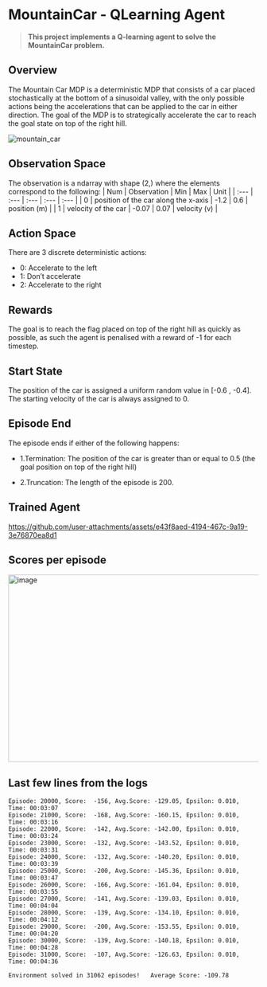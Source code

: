 # MountainCar - QLearning Agent

> **This project implements a Q-learning agent to solve the MountainCar problem.**

## Overview

The Mountain Car MDP is a deterministic MDP that consists of a car placed stochastically at the bottom of a sinusoidal valley, with the only possible actions being the accelerations that can be applied to the car in either direction. The goal of the MDP is to strategically accelerate the car to reach the goal state on top of the right hill.


![mountain_car](https://github.com/user-attachments/assets/e2516b4d-2cb0-4b09-96f9-290c5eba1da8)

## Observation Space

The observation is a ndarray with shape (2,) where the elements correspond to the following:
| Num | Observation | Min | Max | Unit |
| :--- | :--- | :--- | :--- | :--- |
| 0 | position of the car along the x-axis | -1.2 | 0.6 | position (m) |
| 1 | velocity of the car | -0.07 | 0.07 | velocity (v) |


## Action Space

There are 3 discrete deterministic actions:  
- 0: Accelerate to the left
- 1: Don’t accelerate
- 2: Accelerate to the right

## Rewards

The goal is to reach the flag placed on top of the right hill as quickly as possible, as such the agent is penalised with a reward of -1 for each timestep.

## Start State

The position of the car is assigned a uniform random value in [-0.6 , -0.4]. The starting velocity of the car is always assigned to 0.

## Episode End

The episode ends if either of the following happens:

- 1.Termination: The position of the car is greater than or equal to 0.5 (the goal position on top of the right hill)

- 2.Truncation: The length of the episode is 200.

## Trained Agent


https://github.com/user-attachments/assets/e43f8aed-4194-467c-9a19-3e76870ea8d1


## Scores per episode

<img width="1807" height="376" alt="image" src="https://github.com/user-attachments/assets/0dd2beb5-be79-4f91-b158-9c24516d01a2" />


## Last few lines from the logs

```
Episode: 20000, Score:  -156, Avg.Score: -129.05, Epsilon: 0.010, Time: 00:03:07
Episode: 21000, Score:  -168, Avg.Score: -160.15, Epsilon: 0.010, Time: 00:03:16
Episode: 22000, Score:  -142, Avg.Score: -142.00, Epsilon: 0.010, Time: 00:03:24
Episode: 23000, Score:  -132, Avg.Score: -143.52, Epsilon: 0.010, Time: 00:03:31
Episode: 24000, Score:  -132, Avg.Score: -140.20, Epsilon: 0.010, Time: 00:03:39
Episode: 25000, Score:  -200, Avg.Score: -145.36, Epsilon: 0.010, Time: 00:03:47
Episode: 26000, Score:  -166, Avg.Score: -161.04, Epsilon: 0.010, Time: 00:03:55
Episode: 27000, Score:  -141, Avg.Score: -139.03, Epsilon: 0.010, Time: 00:04:04
Episode: 28000, Score:  -139, Avg.Score: -134.10, Epsilon: 0.010, Time: 00:04:12
Episode: 29000, Score:  -200, Avg.Score: -153.55, Epsilon: 0.010, Time: 00:04:20
Episode: 30000, Score:  -139, Avg.Score: -140.18, Epsilon: 0.010, Time: 00:04:28
Episode: 31000, Score:  -107, Avg.Score: -126.63, Epsilon: 0.010, Time: 00:04:36

Environment solved in 31062 episodes!	Average Score: -109.78
```
